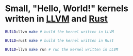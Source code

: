 # Small, "Hello, World!" kernels written in [LLVM](http://llvm.org/docs/LangRef.html) and [Rust](https://www.rust-lang.org/)


```sh
BUILD=llvm make # build the kernel written in LLVM

BUILD=rust make # build the kernel written in Rust

BUILD=llvm make run # run the kernel written in LLVM
```
